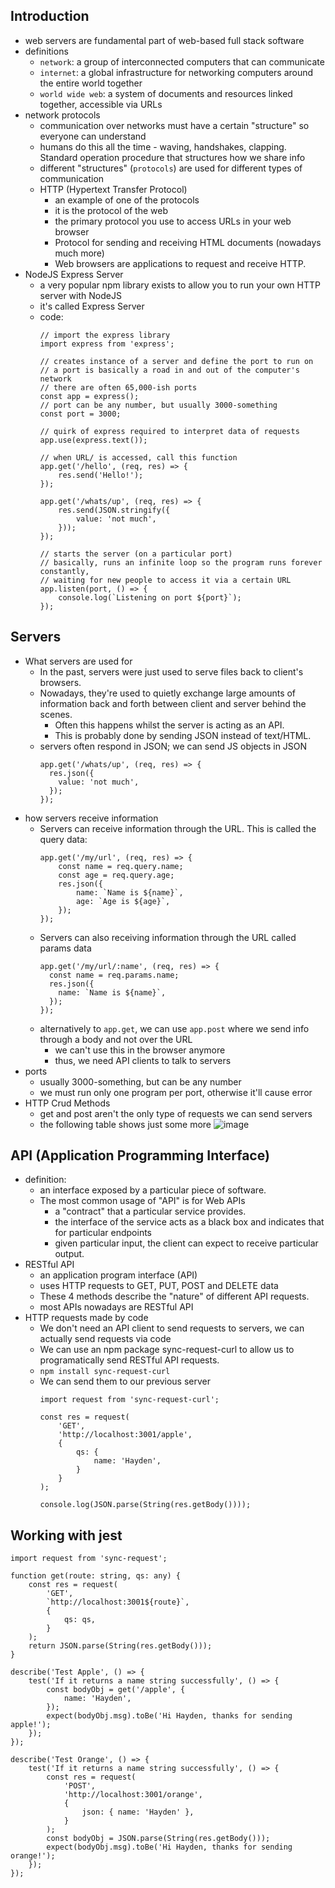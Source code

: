 Introduction
-
- web servers are fundamental part of web-based full stack software
- definitions
  - `network`: a group of interconnected computers that can communicate
  - `internet`: a global infrastructure for networking computers around the entire world together
  - `world wide web`: a system of documents and resources linked together, accessible via URLs
- network protocols
  - communication over networks must have a certain "structure" so everyone can understand
  - humans do this all the time - waving, handshakes, clapping. Standard operation procedure that structures how we share info
  - different "structures" (`protocols`) are used for different types of communication
  - HTTP (Hypertext Transfer Protocol)
    - an example of one of the protocols
    - it is the protocol of the web
    - the primary protocol you use to access URLs in your web browser
    - Protocol for sending and receiving HTML documents (nowadays much more)
    - Web browsers are applications to request and receive HTTP.
- NodeJS Express Server
  - a very popular npm library exists to allow you to run your own HTTP server with NodeJS
  - it's called Express Server
  - code:
    ```
    // import the express library
    import express from 'express';

    // creates instance of a server and define the port to run on
    // a port is basically a road in and out of the computer's network
    // there are often 65,000-ish ports
    const app = express();
    // port can be any number, but usually 3000-something
    const port = 3000;

    // quirk of express required to interpret data of requests
    app.use(express.text());

    // when URL/ is accessed, call this function
    app.get('/hello', (req, res) => {
        res.send('Hello!');
    });
    
    app.get('/whats/up', (req, res) => {
        res.send(JSON.stringify({
            value: 'not much',
        }));
    });

    // starts the server (on a particular port)
    // basically, runs an infinite loop so the program runs forever constantly,
    // waiting for new people to access it via a certain URL
    app.listen(port, () => {
        console.log(`Listening on port ${port}`);
    });
    ```
Servers
-
- What servers are used for
  - In the past, servers were just used to serve files back to client's browsers.
  - Nowadays, they're used to quietly exchange large amounts of information back and forth between client and server behind the scenes.
    - Often this happens whilst the server is acting as an API.
    - This is probably done by sending JSON instead of text/HTML.
  - servers often respond in JSON; we can send JS objects in JSON
    ```
    app.get('/whats/up', (req, res) => {
      res.json({
        value: 'not much',
      });
    });
    ```
- how servers receive information
  - Servers can receive information through the URL. This is called the query data:
    ``` 
    app.get('/my/url', (req, res) => {
        const name = req.query.name;
        const age = req.query.age;   
        res.json({
            name: `Name is ${name}`,
            age: `Age is ${age}`,
        });
    });
    ```
  - Servers can also receiving information through the URL called params data
    ```
    app.get('/my/url/:name', (req, res) => {
      const name = req.params.name;
      res.json({
        name: `Name is ${name}`,
      });
    });
    ```
  - alternatively to `app.get`, we can use `app.post` where we send info through a body and not over the URL
    - we can't use this in the browser anymore
    - thus, we need API clients to talk to servers
- ports
  - usually 3000-something, but can be any number
  - we must run only one program per port, otherwise it'll cause error
- HTTP Crud Methods
  - get and post aren't the only type of requests we can send servers
  - the following table shows just some more
    ![image](https://github.com/user-attachments/assets/7f28decf-4774-45e4-88cf-3490bb95d40a)

API (Application Programming Interface)
-
- definition:
  - an interface exposed by a particular piece of software.
  - The most common usage of "API" is for Web APIs
    - a "contract" that a particular service provides.
    - the interface of the service acts as a black box and indicates that for particular endpoints
    - given particular input, the client can expect to receive particular output.
- RESTful API
  - an application program interface (API)
  - uses HTTP requests to GET, PUT, POST and DELETE data
  - These 4 methods describe the "nature" of different API requests.
  - most APIs nowadays are RESTful API
- HTTP requests made by code
  - We don't need an API client to send requests to servers, we can actually send requests via code
  - We can use an npm package sync-request-curl to allow us to programatically send RESTful API requests.
  - `npm install sync-request-curl`
  - We can send them to our previous server
    ```
    import request from 'sync-request-curl';

    const res = request(
        'GET',
        'http://localhost:3001/apple',
        {
            qs: {
                name: 'Hayden',
            }
        }
    );
    
    console.log(JSON.parse(String(res.getBody())));
    ```

Working with jest
-
```
import request from 'sync-request';

function get(route: string, qs: any) {
    const res = request(
        'GET',
        `http://localhost:3001${route}`,
        {
            qs: qs,
        }
    );
    return JSON.parse(String(res.getBody()));
}

describe('Test Apple', () => {
    test('If it returns a name string successfully', () => {
        const bodyObj = get('/apple', {
            name: 'Hayden',
        });
        expect(bodyObj.msg).toBe('Hi Hayden, thanks for sending apple!');
    });
});

describe('Test Orange', () => {
    test('If it returns a name string successfully', () => {
        const res = request(
            'POST',
            'http://localhost:3001/orange',
            {
                json: { name: 'Hayden' },
            }
        );
        const bodyObj = JSON.parse(String(res.getBody()));
        expect(bodyObj.msg).toBe('Hi Hayden, thanks for sending orange!');
    });
});
```
